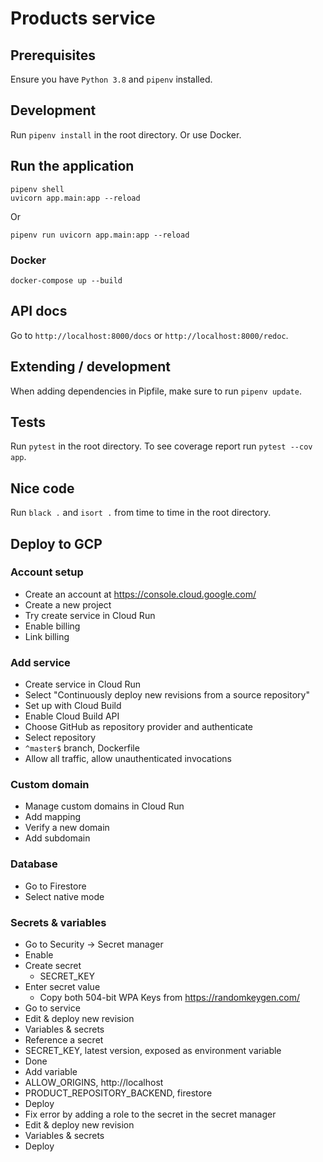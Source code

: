 # Products service

## Prerequisites

Ensure you have `Python 3.8` and `pipenv` installed.

## Development

Run `pipenv install` in the root directory.
Or use Docker.

## Run the application

    pipenv shell
    uvicorn app.main:app --reload

Or

    pipenv run uvicorn app.main:app --reload

### Docker

    docker-compose up --build

## API docs

Go to `http://localhost:8000/docs` or `http://localhost:8000/redoc`.

## Extending / development

When adding dependencies in Pipfile, make sure to run `pipenv update`.

## Tests

Run `pytest` in the root directory.
To see coverage report run `pytest --cov app`.

## Nice code

Run `black .` and `isort .` from time to time in the root directory.

## Deploy to GCP

### Account setup

- Create an account at https://console.cloud.google.com/
- Create a new project
- Try create service in Cloud Run
- Enable billing
- Link billing

### Add service

- Create service in Cloud Run
- Select "Continuously deploy new revisions from a source repository"
- Set up with Cloud Build
- Enable Cloud Build API
- Choose GitHub as repository provider and authenticate
- Select repository
- `^master$` branch, Dockerfile
- Allow all traffic, allow unauthenticated invocations

### Custom domain

- Manage custom domains in Cloud Run
- Add mapping
- Verify a new domain
- Add subdomain

### Database

- Go to Firestore
- Select native mode

### Secrets & variables

- Go to Security -> Secret manager
- Enable
- Create secret
  - SECRET_KEY
- Enter secret value
  - Copy both 504-bit WPA Keys from https://randomkeygen.com/
- Go to service
- Edit & deploy new revision
- Variables & secrets
- Reference a secret
- SECRET_KEY, latest version, exposed as environment variable
- Done
- Add variable
- ALLOW_ORIGINS, http://localhost
- PRODUCT_REPOSITORY_BACKEND, firestore
- Deploy
- Fix error by adding a role to the secret in the secret manager
- Edit & deploy new revision
- Variables & secrets
- Deploy
